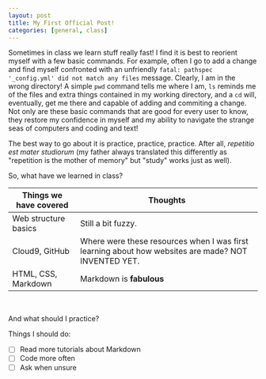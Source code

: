 ```yaml
---
layout: post
title: My First Official Post!
categories: [general, class]
---
```


Sometimes in class we learn stuff really fast! I find it is best to reorient myself with a few basic commands. For example, often I go to add a change and find myself confronted with an unfriendly `fatal: pathspec '_config.yml' did not match any files` message. 
Clearly, I am in the wrong directory! A simple `pwd` command tells me where I am, `ls` reminds me of the files and extra things contained in my working directory, and a `cd` will, eventually, get me there and capable of adding and commiting a change.
Not only are these basic commands that are good for every user to know, they restore my confidence in myself and my ability to navigate the strange seas of computers and coding and text!

The best way to go about it is practice, practice, practice. After all, *repetitio est mater studiorum* (my father always translated this differently as "repetition is the mother of memory" but "study" works just as well).

So, what have we learned in class? 

Things we have covered | Thoughts
---------------------- | -------------------------
Web structure basics | Still a bit fuzzy.
Cloud9, GitHub | Where were these resources when I was first learning about how websites are made? NOT INVENTED YET.
HTML, CSS, Markdown | Markdown is **fabulous**

<br> 

And what should I practice?

Things I should do:
- [ ] Read more tutorials about Markdown
- [ ] Code more often
- [ ] Ask when unsure